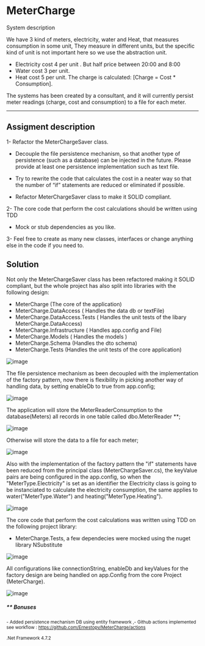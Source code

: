 # MeterCharge


System description

We have 3 kind of meters, electricity, water and Heat, that measures consumption in some unit, They measure in different units, but the specific kind of unit
is not important here so we use the abstraction unit.

- Electricity cost 4 per unit . But half price between 20:00 and 8:00
- Water cost 3 per unit.
- Heat cost 5 per unit.
The charge is calculated: [Charge = Cost * Consumption].

The systems has been created by a consultant, and it will currently persist meter readings (charge, cost and
consumption) to a file for each meter.

-------

## Assigment description

1- Refactor the MeterChargeSaver class.
- Decouple the file persistence mechanism, so that another type of persistence (such as a database) can
  be injected in the future. Please provide at least one persistence implementation such as text file.
  
- Try to rewrite the code that calculates the cost in a neater way so that the number of “if” statements
are reduced or eliminated if possible.
- Refactor MeterChargeSaver class to make it SOLID compliant.

2- The core code that perform the cost calculations should be written using TDD
- Mock or stub dependencies as you like.

3- Feel free to create as many new classes, interfaces or change anything else in the code if you need to.

## Solution
Not only the MeterChargeSaver class has been refactored making it SOLID compliant, 
but the whole project has also split into libraries with the following design:

- MeterCharge (The core of the application)
- MeterCharge.DataAccess ( Handles the data db or textFile)
- MeterCharge.DataAccess.Tests ( Handles the unit tests of the libary MeterCharge.DataAccess)
- MeterCharge.Infrastructure ( Handles app.config and File)
- MeterCharge.Models ( Handles the models )
- MeterCharge.Schema (Handles the  dto schema)
- MeterCharge.Tests (Handles the unit tests of the core application)

![image](https://user-images.githubusercontent.com/24325283/175838336-8d0e3e37-9094-43a1-9b2d-09a2cf527a66.png)

The file persistence mechanism as been decoupled with the implementation of the factory pattern, now there is flexibility in picking another way 
of handling data, by setting enableDb to true from app.config;

![image](https://user-images.githubusercontent.com/24325283/175839174-01658eec-9bda-4507-9bf0-05fb3e2e5089.png)


The application will store the MeterReaderConsumption to the database(Meters) all records in one table called dbo.MeterReader **;

![image](https://user-images.githubusercontent.com/24325283/175839437-3811cf24-e0a2-463f-845d-0472d6902536.png)

Otherwise will store the data to a file for each meter;

![image](https://user-images.githubusercontent.com/24325283/175839358-18865c64-1d9f-4a4a-ac81-b805360017a6.png)




Also with the implementation of the factory pattern the "if" statements have been reduced from the principal class (MeterChargeSaver.cs),
the keyValue pairs are being configured in the app.config, so when the "MeterType.Electricity" is set as an identifier 
the  Electricity class is going to be instanciated to calculate the electricity consumption, 
the same applies to water("MeterType.Water") and heating("MeterType.Heating").

![image](https://user-images.githubusercontent.com/24325283/175838834-cc789594-65ea-41d1-b63f-15a2f783a5b4.png)


 The core code  that perform the cost calculations was written using TDD on the following project library:
 - MeterCharge.Tests,  a few dependecies were mocked using the nuget library NSubstitute
 
 ![image](https://user-images.githubusercontent.com/24325283/175839829-74987618-c5a1-43a5-8190-d85c8de3294c.png)

 
All configurations like connectionString, enableDb and keyValues for the factory design are being handled on app.Config 
from the core Project (MeterCharge).

![image](https://user-images.githubusercontent.com/24325283/175841056-87816472-2ce6-46cc-acca-a54cb7ee7c94.png)


##### ** Bonuses
 <sub>- Added persistence mechanism DB using entity framework ,- Github actions implemented  see workflow : https://github.com/Ernestopv/MeterCharge/actions


 <sub>.Net Framework 4.7.2 </sub>
  






